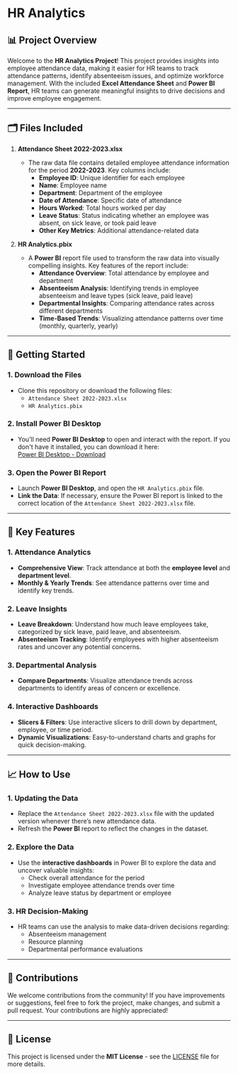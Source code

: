 # HR Analytics

## 📊 Project Overview

Welcome to the **HR Analytics Project**! This project provides insights into employee attendance data, making it easier for HR teams to track attendance patterns, identify absenteeism issues, and optimize workforce management. With the included **Excel Attendance Sheet** and **Power BI Report**, HR teams can generate meaningful insights to drive decisions and improve employee engagement.

---

## 🗂️ Files Included

1. **Attendance Sheet 2022-2023.xlsx**
   - The raw data file contains detailed employee attendance information for the period **2022-2023**. Key columns include:
     - **Employee ID**: Unique identifier for each employee
     - **Name**: Employee name
     - **Department**: Department of the employee
     - **Date of Attendance**: Specific date of attendance
     - **Hours Worked**: Total hours worked per day
     - **Leave Status**: Status indicating whether an employee was absent, on sick leave, or took paid leave
     - **Other Key Metrics**: Additional attendance-related data
   
2. **HR Analytics.pbix**
   - A **Power BI** report file used to transform the raw data into visually compelling insights. Key features of the report include:
     - **Attendance Overview**: Total attendance by employee and department
     - **Absenteeism Analysis**: Identifying trends in employee absenteeism and leave types (sick leave, paid leave)
     - **Departmental Insights**: Comparing attendance rates across different departments
     - **Time-Based Trends**: Visualizing attendance patterns over time (monthly, quarterly, yearly)

---

## 🚀 Getting Started

### 1. **Download the Files**
   - Clone this repository or download the following files:
     - `Attendance Sheet 2022-2023.xlsx`
     - `HR Analytics.pbix`

### 2. **Install Power BI Desktop**
   - You’ll need **Power BI Desktop** to open and interact with the report. If you don't have it installed, you can download it here:  
     [Power BI Desktop - Download](https://powerbi.microsoft.com/desktop/)

### 3. **Open the Power BI Report**
   - Launch **Power BI Desktop**, and open the `HR Analytics.pbix` file.
   - **Link the Data**: If necessary, ensure the Power BI report is linked to the correct location of the `Attendance Sheet 2022-2023.xlsx` file.

---

## 🎯 Key Features

### 1. **Attendance Analytics**
   - **Comprehensive View**: Track attendance at both the **employee level** and **department level**.
   - **Monthly & Yearly Trends**: See attendance patterns over time and identify key trends.

### 2. **Leave Insights**
   - **Leave Breakdown**: Understand how much leave employees take, categorized by sick leave, paid leave, and absenteeism.
   - **Absenteeism Tracking**: Identify employees with higher absenteeism rates and uncover any potential concerns.

### 3. **Departmental Analysis**
   - **Compare Departments**: Visualize attendance trends across departments to identify areas of concern or excellence.

### 4. **Interactive Dashboards**
   - **Slicers & Filters**: Use interactive slicers to drill down by department, employee, or time period.
   - **Dynamic Visualizations**: Easy-to-understand charts and graphs for quick decision-making.

---

## 📈 How to Use

### 1. **Updating the Data**
   - Replace the `Attendance Sheet 2022-2023.xlsx` file with the updated version whenever there’s new attendance data.
   - Refresh the **Power BI** report to reflect the changes in the dataset.

### 2. **Explore the Data**
   - Use the **interactive dashboards** in Power BI to explore the data and uncover valuable insights:
     - Check overall attendance for the period
     - Investigate employee attendance trends over time
     - Analyze leave status by department or employee

### 3. **HR Decision-Making**
   - HR teams can use the analysis to make data-driven decisions regarding:
     - Absenteeism management
     - Resource planning
     - Departmental performance evaluations

---

## 🤝 Contributions

We welcome contributions from the community! If you have improvements or suggestions, feel free to fork the project, make changes, and submit a pull request. Your contributions are highly appreciated!

---

## 📄 License

This project is licensed under the **MIT License** - see the [LICENSE](LICENSE) file for more details.
